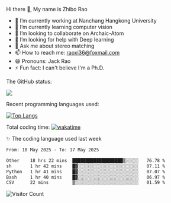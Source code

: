 Hi there 👋, My name is Zhibo Rao
- 🔭 I’m currently working at Nanchang Hangkong University
- 🌱 I’m currently learning computer vision
- 👯 I’m looking to collaborate on Archaic-Atom
- 🤔 I’m looking for help with Deep learning
- 💬 Ask me about stereo matching
- 📫 How to reach me: raoxi36@foxmail.com
- 😄 Pronouns: Jack Rao
- ⚡ Fun fact: I can't believe I'm a Ph.D.

The GitHub status:

![](https://github-readme-stats.vercel.app/api?username=ZhiboRao)

Recent programming languages used:

[![Top Langs](https://github-readme-stats.vercel.app/api/top-langs/?username=ZhiboRao&layout=compact)](https://github.com/anuraghazra/github-readme-stats)

Total coding time: [![wakatime](https://wakatime.com/badge/user/51ec5ec7-4742-4243-9eea-732ade32c0b7.svg)](https://wakatime.com/@51ec5ec7-4742-4243-9eea-732ade32c0b7)

✨ The coding language used last week 
<!--START_SECTION:waka-->

```txt
From: 10 May 2025 - To: 17 May 2025

Other    18 hrs 22 mins  ███████████████████▒░░░░░   76.78 %
sh       1 hr 42 mins    █▓░░░░░░░░░░░░░░░░░░░░░░░   07.11 %
Python   1 hr 41 mins    █▓░░░░░░░░░░░░░░░░░░░░░░░   07.07 %
Bash     1 hr 40 mins    █▓░░░░░░░░░░░░░░░░░░░░░░░   06.97 %
CSV      22 mins         ▒░░░░░░░░░░░░░░░░░░░░░░░░   01.59 %
```

<!--END_SECTION:waka-->

![Visitor Count](https://profile-counter.glitch.me/Raohaocheng/count.svg)
